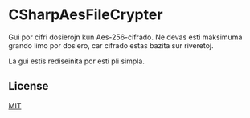 # CSharpAesFileCrypter
Gui por cifri dosierojn kun Aes-256-cifrado. Ne devas esti maksimuma grando limo por dosiero, car cifrado estas bazita sur riveretoj.

La gui estis rediseinita por esti pli simpla.

## License
[MIT](License.md)

